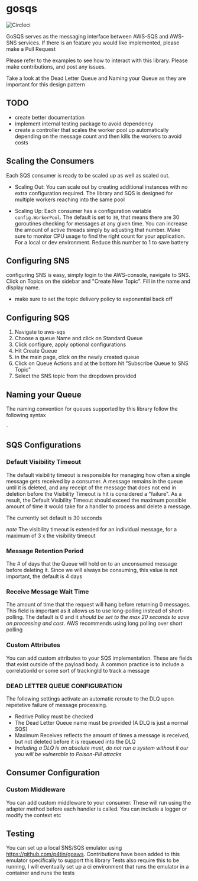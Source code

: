 # gosqs
![Circleci](https://circleci.com/gh/qhenkart/gosqs.svg?style=svg&circle-token=c1a91e2472b2e5a2eb6957c8b2ad0f321513a24a)

GoSQS serves as the messaging interface between AWS-SQS and AWS-SNS services. If there is an feature you would like implemented, please make a Pull Request

Please refer to the examples to see how to interact with this library. Please make contributions, and post any issues.

Take a look at the Dead Letter Queue and Naming your Queue as they are important for this design pattern 

## TODO
- create better documentation
- implement internal testing package to avoid dependency
- create a controller that scales the worker pool up automatically depending on the message count and then kills the workers to avoid costs

## Scaling the Consumers
Each SQS consumer is ready to be scaled up as well as scaled out.

* Scaling Out: You can scale out by creating additional instances with no extra configuration required. The library and SQS is designed for multiple workers reaching into the same pool

* Scaling Up: Each consumer has a configuration variable `config.WorkerPool`. The default is set to `30`, that means there are 30 goroutines checking for messages at any given time. You can increase the amount of active threads simply by adjusting that number. Make sure to monitor CPU usage to find the right count for your application. For a local or dev environment. Reduce this number to 1 to save battery

## Configuring SNS
configuring SNS is easy, simply login to the AWS-console, navigate to SNS. Click on Topics on the sidebar and "Create New Topic". Fill in the name and display name.
* make sure to set the topic delivery policy to exponential back off

## Configuring SQS
1. Navigate to aws-sqs
2. Choose a queue Name and click on Standard Queue
3. Click configure, apply optional configurations
4. Hit Create Queue
5. in the main page, click on the newly created queue
6. Click on Queue Actions and at the bottom hit "Subscribe Queue to SNS Topic"
7. Select the SNS topic from the dropdown provided

## Naming your Queue
The naming convention for queues supported by this library follow the following syntax

<env>-<name>

## SQS Configurations  

### Default Visibility Timeout  
The default visibility timeout is responsible for managing how often a single message gets received by a consumer. A message remains in the queue until it is deleted, and any receipt of the message that does not end in deletion before the Visibility Timeout is hit is considered a "failure". As a result, the Default Visibility Timeout should exceed the maximum possible amount of time it would take for a handler to process and delete a message.  

The currently set default is 30 seconds

*note* The visibility timeout is extended for an individual message, for a maximum of 3 x the visibility timeout

### Message Retention Period
The # of days that the Queue will hold on to an unconsumed message before deleting it. Since we will always be consuming, this value is not important, the default is 4 days

### Receive Message Wait Time
The amount of time that the request will hang before returning 0 messages. This field is important as it allows us to use long-polling instead of short-polling. The default is 0 and it *should be set to the max 20 seconds to save on processing and cost*. AWS recommends using long polling over short polling

### Custom Attributes
You can add custom attributes to your SQS implementation. These are fields that exist outside of the payload body. A common practice is to include a correlationId or some sort of trackingId to track a message


### DEAD LETTER QUEUE CONFIGURATION
The following settings activate an automatic reroute to the DLQ upon repetetive failure of message processing.
* Redrive Policy must be checked
* The Dead Letter Queue name must be provided (A DLQ is just a normal SQS)
* Maximum Receives reflects the amount of times a message is received, but not deleted before it is requeued into the DLQ  
* *Including a DLQ is an absolute must, do not run a system without it our you will be vulnerable to Poison-Pill attacks*

## Consumer Configuration

### Custom Middleware
You can add custom middleware to your consumer. These will run using the adapter method before each handler is called. You can include a logger or modify the context etc

## Testing
You can set up a local SNS/SQS emulator using https://github.com/p4tin/goaws. Contributions have been added to this emulator specifically to support this library
Tests also require this to be running, I will eventually set up a ci environment that runs the emulator in a container and runs the tests
